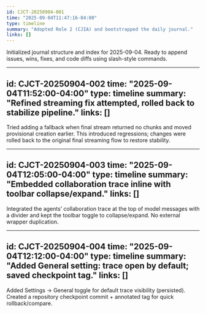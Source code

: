 ```yaml
---
id: CJCT-20250904-001
time: "2025-09-04T11:47:16-04:00"
type: timeline
summary: "Adopted Role 2 (CJIA) and bootstrapped the daily journal."
links: []
---
```

Initialized journal structure and index for 2025-09-04. Ready to append issues, wins, fixes, and code diffs using slash-style commands.

---
id: CJCT-20250904-002
time: "2025-09-04T11:52:00-04:00"
type: timeline
summary: "Refined streaming fix attempted, rolled back to stabilize pipeline."
links: []
---
Tried adding a fallback when final stream returned no chunks and moved provisional creation earlier. This introduced regressions; changes were rolled back to the original final streaming flow to restore stability.

---
id: CJCT-20250904-003
time: "2025-09-04T12:05:00-04:00"
type: timeline
summary: "Embedded collaboration trace inline with toolbar collapse/expand."
links: []
---
Integrated the agents’ collaboration trace at the top of model messages with a divider and kept the toolbar toggle to collapse/expand. No external wrapper duplication.

---
id: CJCT-20250904-004
time: "2025-09-04T12:12:00-04:00"
type: timeline
summary: "Added General setting: trace open by default; saved checkpoint tag."
links: []
---
Added Settings → General toggle for default trace visibility (persisted). Created a repository checkpoint commit + annotated tag for quick rollback/compare.
